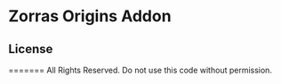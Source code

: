 # Zorras Origins Addon

## License
=======
All Rights Reserved. Do not use this code without permission.
